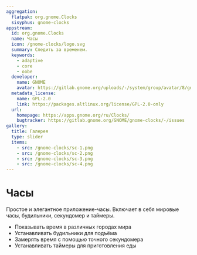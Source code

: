 ```yaml
---
aggregation:
  flatpak: org.gnome.Clocks
  sisyphus: gnome-clocks
appstream:
  id: org.gnome.Clocks
  name: Часы
  icon: /gnome-clocks/logo.svg
  summary: Следить за временем.
  keywords:
    - adaptive
    - core
    - oobe
  developer:
    name: GNOME
    avatar: https://gitlab.gnome.org/uploads/-/system/group/avatar/8/gnomelogo.png?width=48
  metadata_license:
    name: GPL-2.0
    link: https://packages.altlinux.org/license/GPL-2.0-only
  url:
    homepage: https://apps.gnome.org/ru/Clocks/
    bugtracker: https://gitlab.gnome.org/GNOME/gnome-clocks/-/issues
gallery:
  title: Галерея
  type: slider
  items:
    - src: /gnome-clocks/sc-1.png
    - src: /gnome-clocks/sc-2.png
    - src: /gnome-clocks/sc-3.png
    - src: /gnome-clocks/sc-4.png
---
```


# Часы

Простое и элегантное приложение-часы. Включает в себя мировые часы, будильники, секундомер и таймеры.

- Показывать время в различных городах мира
- Устанавливать будильники для подъёма
- Замерять время с помощью точного секундомера
- Устанавливать таймеры для приготовления еды
  <AGWGallery />

<!--@include: @apps/.parts/install/content-repo.md-->
<!--@include: @apps/.parts/install/content-flatpak.md-->
